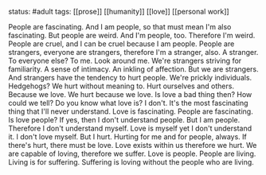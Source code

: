 status: #adult 
tags: [[prose]] [[humanity]] [[love]] [[personal work]]

People are fascinating. And I am people, so that must mean I'm also fascinating. But people are weird. And I'm people, too. Therefore I'm weird. People are cruel, and I can be cruel because I am people. People are strangers, everyone are strangers, therefore I'm a stranger, also. A stranger. To everyone else? To me. Look around me. We're strangers striving for familiarity. A sense of intimacy. An inkling of affection. But we are strangers. And strangers have the tendency to hurt people. We're prickly individuals. Hedgehogs? We hurt without meaning to. Hurt ourselves and others. Because we love. We hurt because we love. Is love a bad thing then? How could we tell? Do you know what love is? I don't. It's the most fascinating thing that I'll never understand. Love is fascinating. People are fascinating. Is love people? If yes, then I don't understand people. But I am people. Therefore I don't understand myself. Love is myself yet I don't understand it. I don't love myself. But I hurt. Hurting for me and for people, always. If there's hurt, there must be love. Love exists within us therefore we hurt. We are capable of loving, therefore we suffer. Love is people. People are living. Living is for suffering. Suffering is loving without the people who are living.